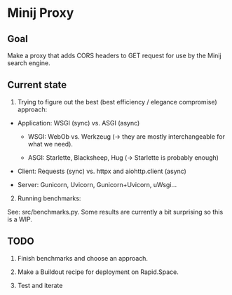 Minij Proxy 
===========

Goal
----

Make a proxy that adds CORS headers to GET request for use by the Minij
search engine.

Current state
-------------

1) Trying to figure out the best (best efficiency / elegance compromise) approach:

- Application: WSGI (sync) vs. ASGI (async)

   - WSGI: WebOb vs. Werkzeug (-> they are mostly interchangeable for what we need).

   - ASGI: Starlette, Blacksheep, Hug (-> Starlette is probably enough)

- Client: Requests (sync) vs. httpx and aiohttp.client (async)
  
- Server: Gunicorn, Uvicorn, Gunicorn+Uvicorn, uWsgi...

2) Running benchmarks:

See: src/benchmarks.py. Some results are currently a bit surprising so this is a WIP.


TODO
----

1) Finish benchmarks and choose an approach.

2) Make a Buildout recipe for deployment on Rapid.Space.

3) Test and iterate
